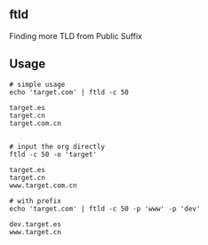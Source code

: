 ## ftld

Finding more TLD from Public Suffix

## Usage

```shell
# simple usage
echo 'target.com' | ftld -c 50

target.es
target.cn
target.com.cn


# input the org directly
ftld -c 50 -o 'target'

target.es
target.cn
www.target.com.cn

# with prefix
echo 'target.com' | ftld -c 50 -p 'www' -p 'dev'

dev.target.es
www.target.cn
```
